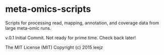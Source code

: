 # meta-omics-scripts
Scripts for processing read, mapping, annotation, and coverage data from large meta-omic runs.

v.0.1 Initial Commit. Not ready for prime time. Check back later!

The MIT License (MIT)
Copyright (c) 2015 leejz
